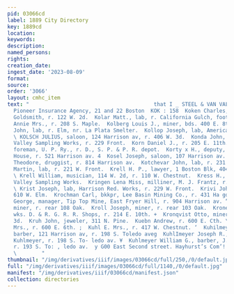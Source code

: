 ```yaml
---
pid: 03066cd
label: 1889 City Directory
key: 1889cd
location: 
keywords: 
description: 
named_persons: 
rights: 
creation_date: 
ingest_date: '2023-08-09'
format: 
source: 
order: '3066'
layout: cmhc_item
text: "                                        that I _ STEEL & VAN VALKENBURGH Insurance
  Pioneer Insurance Agency, 21 and 22 Boston  KOK : 158  Koken Charles, porter, M.
  Goldsmith, r. 122 W. 2d.  Kolar Matt., lab, r. California Gulch, foot Pine.  Kolb
  Annie Mrs., r. 208 S. Maple.  Kolberg Louis J., miner, bds. 400 E. 8th.  Kolesar
  John, lab, r. Elm, nr. La Plata Smelter.  Kollop Joseph, lab, American Smelter.
  \ KOLSCH JULIUS, saloon, 124 Harrison av, r. 406 W. 3d.  Konda John, lab, Arkansas
  Valley Sampling Works, r. 229 Front.  Korn Daniel J., r. 205 E. 11th.  Korn William,
  foreman, U. P. Ry., r. D., S. P. & P. R. depot.  Korty x H., deputy, Sheriff, Court
  House, r. 521 Harrison av. 4  Kosel Joseph, saloon, 107 Harrison av.  Kostitch 8S.
  Theodore, druggist, r. 814 Harrison av.  Kotchevar John, lab, r. 231 W. Front.  Kozjan
  Martin, lab, r. 221 W. Front.  Krell H. P., lawyer, 1 Boston Blk, 404 Harrison av.
  \ Krell William, musician, 114 W. 2d, r. 110 W. Chestnut.  Kress H., lab, Arkansas
  Valley Sampling Works.  Kringen Lena Miss, milliner, M. J. Frantz, r. 116 W. Gth.
  \ Krist Joseph, lab, Harrison Red. Works, r. 229 W. Front.  Krivi John, lab, r.
  610 W. Elm.  Krochman Carl, bkkpr, Lee Basin Mining Co., r. 431 Ha gon av.  Kroger
  George, manager, Tip Top Mine, East Fryer Hill, r. 904 Harrison av. “a  Kroll Jacob,
  miner, r. rear 108 Oak.  Kroll Joseph, miner, r. rear 103 Oak.  Krone James F.,
  wks. D. & R. G. R. R. Shops, r. 214 E. 10th. +  Kronqvist Otto, miner, r. 418 E.
  3d.  Kruh John, jeweler, 311 N. Pine.  Kuebn Andrew, r. 600 E. Cth. \\  Kuehn Menno
  Mrs., r. 600 E. 6th. ;  Kuhl E. Mrs., r. 417 W. Chestnut. ‘  Kuhilmeyer Joseph,
  barber, 121 Harrison av, r. 198 S. Toledo aveg  KuhlImeyer Joseph R., barber, J.
  Kuhlmeyer, r. 198 S. To- ledo av. ¥  Kuhlmeyer William G., barber, J. Kuhlmeyer,
  r. 193 S. To: , ledo av.  y G00 East Second street. Hayhurst’s Com’! Restaurant
  \        "
thumbnail: "/img/derivatives/iiif/images/03066cd/full/250,/0/default.jpg"
full: "/img/derivatives/iiif/images/03066cd/full/1140,/0/default.jpg"
manifest: "/img/derivatives/iiif/03066cd/manifest.json"
collection: directories
---
```

